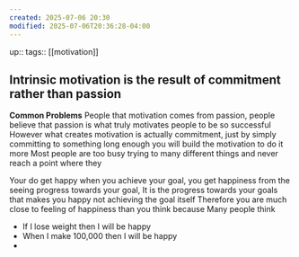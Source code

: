 ```yaml
---
created: 2025-07-06 20:30
modified: 2025-07-06T20:36:28-04:00
---
```

up:: 
tags:: [[motivation]]
## Intrinsic motivation is the result of commitment rather than passion

**Common Problems**
People that motivation comes from passion, people believe that passion is what truly motivates people to be so successful
However what creates motivation is actually commitment, just by simply committing to something long enough you will build the motivation to do it more
Most people are too busy trying to many different things and never reach a point where they 

Your do get happy when you achieve your goal, you get happiness from the seeing progress towards your goal,
It is the progress towards your goals that makes you happy not achieving the goal itself
Therefore you are much close to feeling of happiness than you think because 
Many people think
- If I lose weight then I will be happy
- When I make 100,000 then I will be happy
- 
